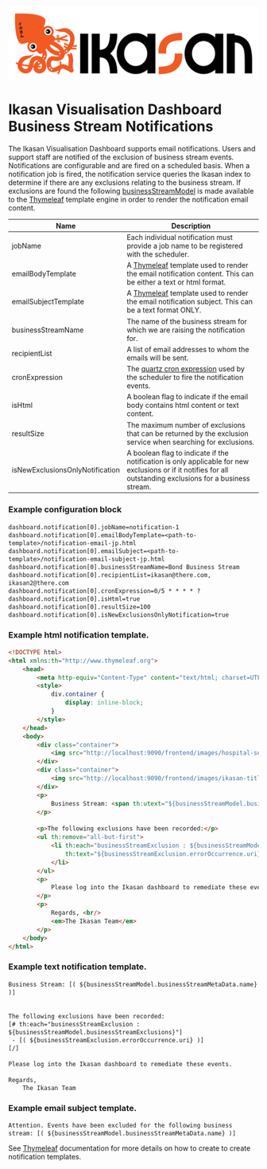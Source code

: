 ![IKASAN](../../developer/docs/quickstart-images/Ikasan-title-transparent.png)

# Ikasan Visualisation Dashboard Business Stream Notifications

The Ikasan Visualisation Dashboard supports email notifications. Users and support staff are notified of the exclusion of business stream events. Notifications are configurable
 and are fired on a scheduled basis. When a notification job is fired, the notification service queries the Ikasan index to determine if there are any exclusions relating to
 the business stream. If exclusions are found the following [businessStreamModel](./src/main/java/org/ikasan/dashboard/notification/model/BusinessStreamExclusions) is made 
 available to the [Thymeleaf](https://www.thymeleaf.org/) template engine in order to render the notification email content.

| Name      | Description |
| ----------- | ----------- |
| jobName      | Each individual notification must provide a job name to be registered with the scheduler.       |
| emailBodyTemplate   | A [Thymeleaf](https://www.thymeleaf.org/) template used to render the email notification content. This can be either a text or html format.       |
| emailSubjectTemplate   | A [Thymeleaf](https://www.thymeleaf.org/) template used to render the email notification subject. This can be a text format ONLY.        |
| businessStreamName      | The name of the business stream for which we are raising the notification for.       |
| recipientList   | A list of email addresses to whom the emails will be sent.        |
| cronExpression      | The [quartz cron expression](http://www.quartz-scheduler.org/documentation/quartz-2.3.0/tutorials/crontrigger.html) used by the scheduler to fire the notification events.       |
| isHtml   | A boolean flag to indicate if the email body contains html content or text content.        |
| resultSize      | The maximum number of exclusions that can be returned by the exclusion service when searching for exclusions.       |
| isNewExclusionsOnlyNotification   | A boolean flag to indicate if the notification is only applicable for new exclusions or if it notifies for all outstanding exclusions for a business stream.        |

### Example configuration block
```text
dashboard.notification[0].jobName=notification-1
dashboard.notification[0].emailBodyTemplate=<path-to-template>/notification-email-jp.html
dashboard.notification[0].emailSubject=<path-to-template>/notification-email-subject-jp.html
dashboard.notification[0].businessStreamName=Bond Business Stream 
dashboard.notification[0].recipientList=ikasan@there.com, ikasan2@there.com
dashboard.notification[0].cronExpression=0/5 * * * * ?
dashboard.notification[0].isHtml=true
dashboard.notification[0].resultSize=100
dashboard.notification[0].isNewExclusionsOnlyNotification=true
```

### Example html notification template.
```html
<!DOCTYPE html>
<html xmlns:th="http://www.thymeleaf.org">
    <head>
        <meta http-equiv="Content-Type" content="text/html; charset=UTF-8"/>
        <style>
            div.container {
                display: inline-block;
            }
        </style>
    </head>
    <body>
        <div class="container">
            <img src="http://localhost:9090/frontend/images/hospital-service.png" height="200px"/>
        </div>
        <div class="container">
            <img src="http://localhost:9090/frontend/images/ikasan-titling-transparent.png" height="150px"/>
        </div>
        <p>
            Business Stream: <span th:utext="${businessStreamModel.businessStreamMetaData.name}"></span>
        </p>
        
        <p>The following exclusions have been recorded:</p>
        <ul th:remove="all-but-first">
            <li th:each="businessStreamExclusion : ${businessStreamModel.businessStreamExclusions}"
                th:text="${businessStreamExclusion.errorOccurrence.uri}">Reading
            </li>
        </ul>
        <p>
            Please log into the Ikasan dashboard to remediate these events.
        </p>
        <p>
            Regards, <br/>
            <em>The Ikasan Team</em>
        </p>
    </body>
</html>
```
### Example text notification template.
```text
Business Stream: [( ${businessStreamModel.businessStreamMetaData.name} )]


The following exclusions have been recorded:
[# th:each="businessStreamExclusion : ${businessStreamModel.businessStreamExclusions}"]
 - [( ${businessStreamExclusion.errorOccurrence.uri} )]
[/]

Please log into the Ikasan dashboard to remediate these events.

Regards,
    The Ikasan Team
```
### Example email subject template.
```text
Attention. Events have been excluded for the following business stream: [( ${businessStreamModel.businessStreamMetaData.name} )]
```

See [Thymeleaf](https://www.thymeleaf.org/) documentation for more details on how to create to create notification templates.


